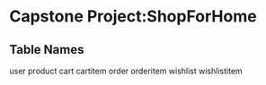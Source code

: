 # Capstone Project:ShopForHome 

## Table Names
user
product
cart
cartitem
order
orderitem
wishlist
wishlistitem
